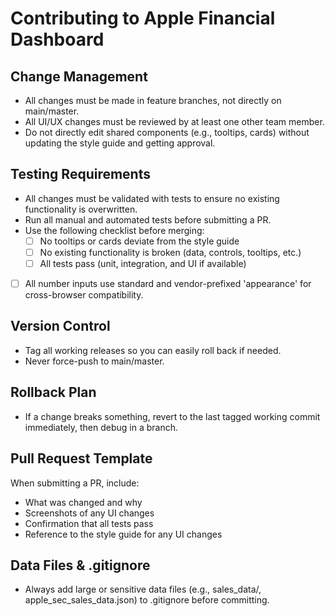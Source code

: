 # Contributing to Apple Financial Dashboard

## Change Management
- All changes must be made in feature branches, not directly on main/master.
- All UI/UX changes must be reviewed by at least one other team member.
- Do not directly edit shared components (e.g., tooltips, cards) without updating the style guide and getting approval.

## Testing Requirements
- All changes must be validated with tests to ensure no existing functionality is overwritten.
- Run all manual and automated tests before submitting a PR.
- Use the following checklist before merging:
  - [ ] No tooltips or cards deviate from the style guide
  - [ ] No existing functionality is broken (data, controls, tooltips, etc.)
  - [ ] All tests pass (unit, integration, and UI if available)
- [ ] All number inputs use standard and vendor-prefixed 'appearance' for cross-browser compatibility.

## Version Control
- Tag all working releases so you can easily roll back if needed.
- Never force-push to main/master.

## Rollback Plan
- If a change breaks something, revert to the last tagged working commit immediately, then debug in a branch.

## Pull Request Template
When submitting a PR, include:
- What was changed and why
- Screenshots of any UI changes
- Confirmation that all tests pass
- Reference to the style guide for any UI changes 

## Data Files & .gitignore
- Always add large or sensitive data files (e.g., sales_data/, apple_sec_sales_data.json) to .gitignore before committing. 